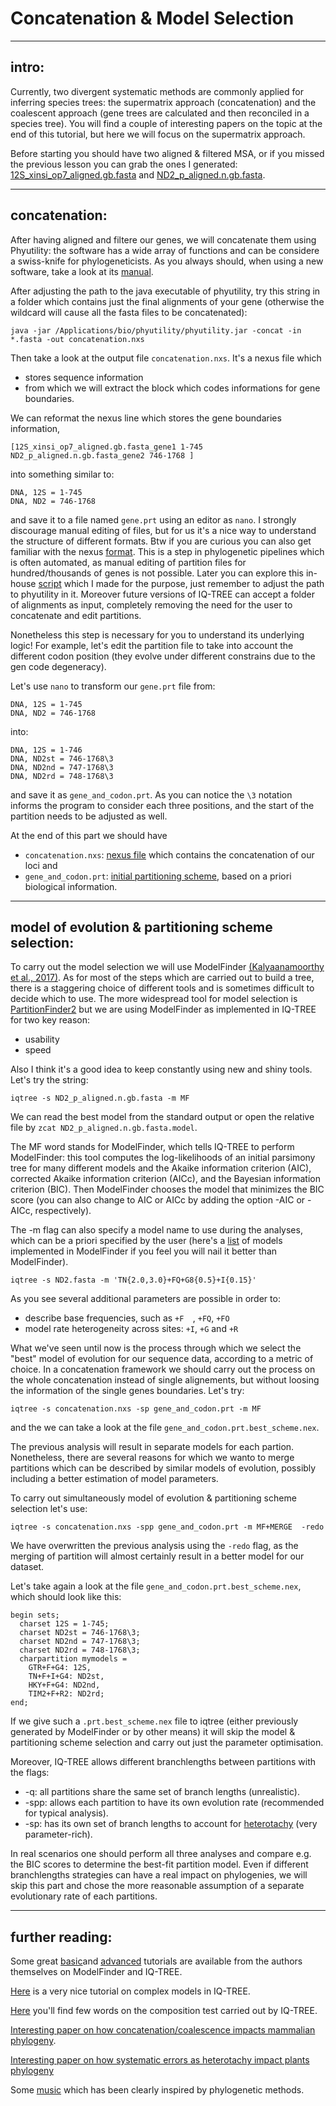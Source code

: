 # Concatenation & Model Selection




---




## intro: 

Currently, two divergent systematic methods are commonly applied for inferring species trees: the supermatrix approach (concatenation) and the coalescent approach (gene trees are calculated and then reconciled in a species tree). 
You will find a couple of interesting papers on the topic at the end of this tutorial, but here we will focus on the supermatrix approach.


Before starting you should have two aligned & filtered MSA, or if you missed the previous lesson you can grab the ones I generated: [12S_xinsi_op7_aligned.gb.fasta](https://github.com/for-giobbe/phy/blob/master/examples/12S_xinsi_op7_aligned.gb.fasta) and [ND2_p_aligned.n.gb.fasta](https://github.com/for-giobbe/phy/blob/master/examples/ND2_p_aligned.n.gb.fasta).




---




## concatenation: 

After having aligned and filtere our genes, we will concatenate them using Phyutility: the software has a wide array of functions and can be considere a swiss-knife for phylogeneticists.
As you always should, when using a new software, take a look at its [manual](https://github.com/blackrim/phyutility/blob/master/manual.pdf). 

After adjusting the path to the java executable of phyutility, try this string in a folder which contains just the final alignments of your gene 
(otherwise the wildcard will cause all the fasta files to be concatenated):

```
java -jar /Applications/bio/phyutility/phyutility.jar -concat -in *.fasta -out concatenation.nxs
```

Then take a look at the output file ```concatenation.nxs```. It's a nexus file which 

* stores sequence information 
* from which we will extract the block which codes informations for gene boundaries. 

We can reformat the nexus line which stores the gene boundaries information,

```
[12S_xinsi_op7_aligned.gb.fasta_gene1 1-745 ND2_p_aligned.n.gb.fasta_gene2 746-1768 ]
```

into something similar to:

```
DNA, 12S = 1-745
DNA, ND2 = 746-1768
```

and save it to a file named ```gene.prt``` using an editor as ```nano```. I strongly discourage manual editing of files, but for us it's a nice way to understand the structure of different formats. Btw if you are curious you can also get familiar with the nexus [format](http://informatics.nescent.org/wiki/NEXUS_Specification).
This is a step in phylogenetic pipelines which is often automated, as manual editing of partition files for hundred/thousands of genes is not possible. Later you can explore this in-house [script](https://github.com/for-giobbe/phy/blob/master/scripts/concatenate_partitions.sh) which I made for the purpose,
just remember to adjust the path to phyutility in it. Moreover future versions of IQ-TREE can accept a folder of alignments as input, completely removing the need for the user to concatenate and edit partitions.  

Nonetheless this step is necessary for you to understand its underlying logic! For example, let's edit the partition file to take into account the different codon position (they evolve under different constrains due to the gen code degeneracy).

Let's use ```nano``` to transform our ```gene.prt``` file from:

```
DNA, 12S = 1-745
DNA, ND2 = 746-1768
```

into:

```
DNA, 12S = 1-746
DNA, ND2st = 746-1768\3
DNA, ND2nd = 747-1768\3
DNA, ND2rd = 748-1768\3
```

and save it as ```gene_and_codon.prt```. As you can notice the ```\3``` notation informs the program to consider each three positions, and the start of the partition needs to be adjusted as well.


At the end of this part we should have 

* ```concatenation.nxs```:   [nexus file](https://github.com/for-giobbe/phy/blob/master/examples/concatenation.nxs) which contains the concatenation of our loci and
* ```gene_and_codon.prt```:  [initial partitioning scheme](https://github.com/for-giobbe/phy/blob/master/examples/gene_and_codon.prt), based on a priori biological information.




---




## model of evolution & partitioning scheme selection: 

To carry out the model selection we will use ModelFinder [(Kalyaanamoorthy et al., 2017)](https://www.nature.com/articles/nmeth.4285).
As for most of the steps which are carried out to build a tree, there is a staggering choice of different tools and is sometimes difficult to decide which to use.
The more widespread tool for model selection is [PartitionFinder2](http://www.robertlanfear.com/partitionfinder/) but we are using ModelFinder as implemented in IQ-TREE for two key reason:

* usability
* speed

Also I think it's a good idea to keep constantly using new and shiny tools. Let's try the string:

```
iqtree -s ND2_p_aligned.n.gb.fasta -m MF
```

We can read the best model from the standard output or open the relative file by ```zcat ND2_p_aligned.n.gb.fasta.model```.

The MF word stands for ModelFinder, which tells IQ-TREE to perform ModelFinder:
this tool computes the log-likelihoods of an initial parsimony tree for many different models and the Akaike information criterion (AIC), 
corrected Akaike information criterion (AICc), and the Bayesian information criterion (BIC). 
Then ModelFinder chooses the model that minimizes the BIC score (you can also change to AIC or AICc by adding the option -AIC or -AICc, respectively).

The -m flag can also specify a model name to use during the analyses, which can be a priori specified by the user (here's a [list](http://www.iqtree.org/doc/Substitution-Models) of models implemented in ModelFinder if you feel you will nail it better than ModelFinder).

```
iqtree -s ND2.fasta -m 'TN{2.0,3.0}+FQ+G8{0.5}+I{0.15}'
```

As you see several additional parameters are possible in order to:

* describe base frequencies, such as ```+F	```, ```+FQ```, ```+FO```
* model rate heterogeneity across sites: ```+I```, ```+G``` and ```+R```

What we've seen until now is the process through which we select the "best" model of evolution for our sequence data, according to a metric of choice.
In a concatenation framework we should carry out the process on the whole concatenation instead of single alignements, but without loosing the information of the single genes boundaries. Let's try:

```
iqtree -s concatenation.nxs -sp gene_and_codon.prt -m MF
```

and the we can take a look at the file ```gene_and_codon.prt.best_scheme.nex```.

The previous analysis will result in separate models for each partion. Nonetheless, there are several reasons for which we wanto to merge partitions which can be described by similar models of evolution,
possibly including a better estimation of model parameters. 

To carry out simultaneously model of evolution & partitioning scheme selection let's use:

```
iqtree -s concatenation.nxs -spp gene_and_codon.prt -m MF+MERGE  -redo
```

We have overwritten the previous analysis using the ```-redo``` flag, as the merging of partition will almost certainly result in a better model for our dataset.

Let's take again a look at the file ```gene_and_codon.prt.best_scheme.nex```, which should look like this:

```
begin sets;
  charset 12S = 1-745;
  charset ND2st = 746-1768\3;
  charset ND2nd = 747-1768\3;
  charset ND2rd = 748-1768\3;
  charpartition mymodels =
    GTR+F+G4: 12S,
    TN+F+I+G4: ND2st,
    HKY+F+G4: ND2nd,
    TIM2+F+R2: ND2rd;
end;
```

If we give such a ```.prt.best_scheme.nex``` file to iqtree (either previously generated by ModelFinder or by other means) 
it will skip the model & partitioning scheme selection and carry out just the parameter optimisation.


Moreover, IQ-TREE allows different branchlengths between partitions with the flags:

* -q:   all partitions share the same set of branch lengths (unrealistic).
* -spp: allows each partition to have its own evolution rate (recommended for typical analysis).
* -sp:  has its own set of branch lengths to account for [heterotachy](https://en.wikipedia.org/wiki/Heterotachy) (very parameter-rich).

In real scenarios one should perform all three analyses and compare e.g. the BIC scores to determine the best-fit partition model. 
Even if different branchlengths strategies can have a real impact on phylogenies,
we will skip this part and chose the more reasonable assumption of a separate evolutionary rate of each partitions.




---




## further reading: 

Some great [basic](http://www.iqtree.org/doc/Tutorial)and [advanced](http://www.iqtree.org/doc/Advanced-Tutorial) tutorials are available from the authors themselves on ModelFinder and IQ-TREE.

[Here](http://www.iqtree.org/doc/Complex-Models) is a very nice tutorial on complex models in IQ-TREE.

[Here](http://www.iqtree.org/doc/Frequently-Asked-Questions) you'll find few words on the composition test carried out by IQ-TREE.

[Interesting paper on how concatenation/coalescence impacts mammalian phylogeny](https://onlinelibrary.wiley.com/doi/full/10.1111/cla.12170?casa_token=X0ctrSm4S1AAAAAA%3AgiB9v0MtJDO6vMWOigdvW9JrgYuJTebMen6zYxg9S0nP8MWIi2zA2fwWfi-lJlMCD9Ir1MDCzkBeyVwg).

[Interesting paper on how systematic errors as heterotachy impact plants phylogeny](https://www.ncbi.nlm.nih.gov/pmc/articles/PMC3237385/pdf/evr105.pdf)

Some [music](https://www.youtube.com/watch?v=pZ12_E5R3qc) which has been clearly inspired by phylogenetic methods.